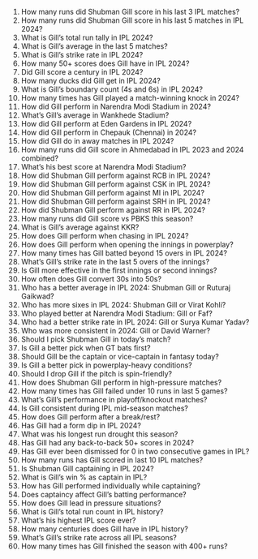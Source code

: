 1. How many runs did Shubman Gill score in his last 3 IPL matches?  
2. How many runs did Shubman Gill score in his last 5 matches in IPL 2024?  
3. What is Gill’s total run tally in IPL 2024?  
4. What is Gill’s average in the last 5 matches?  
5. What is Gill’s strike rate in IPL 2024?  
6. How many 50+ scores does Gill have in IPL 2024?  
7. Did Gill score a century in IPL 2024?  
8. How many ducks did Gill get in IPL 2024?  
9. What is Gill’s boundary count (4s and 6s) in IPL 2024?  
10. How many times has Gill played a match-winning knock in 2024?
11. How did Gill perform in Narendra Modi Stadium in 2024?  
12. What’s Gill’s average in Wankhede Stadium?  
13. How did Gill perform at Eden Gardens in IPL 2024?  
14. How did Gill perform in Chepauk (Chennai) in 2024?  
15. How did Gill do in away matches in IPL 2024?  
16. How many runs did Gill score in Ahmedabad in IPL 2023 and 2024 combined?  
17. What’s his best score at Narendra Modi Stadium?
18. How did Shubman Gill perform against RCB in IPL 2024?  
19. How did Shubman Gill perform against CSK in IPL 2024?  
20. How did Shubman Gill perform against MI in IPL 2024?  
21. How did Shubman Gill perform against SRH in IPL 2024?  
22. How did Shubman Gill perform against RR in IPL 2024?  
23. How many runs did Gill score vs PBKS this season?  
24. What is Gill’s average against KKR?
25. How does Gill perform when chasing in IPL 2024?  
26. How does Gill perform when opening the innings in powerplay?  
27. How many times has Gill batted beyond 15 overs in IPL 2024?  
28. What’s Gill’s strike rate in the last 5 overs of the innings?  
29. Is Gill more effective in the first innings or second innings?  
30. How often does Gill convert 30s into 50s?
31. Who has a better average in IPL 2024: Shubman Gill or Ruturaj Gaikwad?  
32. Who has more sixes in IPL 2024: Shubman Gill or Virat Kohli?  
33. Who played better at Narendra Modi Stadium: Gill or Faf?  
34. Who had a better strike rate in IPL 2024: Gill or Surya Kumar Yadav?  
35. Who was more consistent in 2024: Gill or David Warner?
36. Should I pick Shubman Gill in today’s match?  
37. Is Gill a better pick when GT bats first?  
38. Should Gill be the captain or vice-captain in fantasy today?  
39. Is Gill a better pick in powerplay-heavy conditions?  
40. Should I drop Gill if the pitch is spin-friendly?
41. How does Shubman Gill perform in high-pressure matches?  
42. How many times has Gill failed under 10 runs in last 5 games?  
43. What’s Gill’s performance in playoff/knockout matches?  
44. Is Gill consistent during IPL mid-season matches?  
45. How does Gill perform after a break/rest?
46. Has Gill had a form dip in IPL 2024?  
47. What was his longest run drought this season?  
48. Has Gill had any back-to-back 50+ scores in 2024?  
49. Has Gill ever been dismissed for 0 in two consecutive games in IPL?  
50. How many runs has Gill scored in last 10 IPL matches?
51. Is Shubman Gill captaining in IPL 2024?  
52. What is Gill’s win % as captain in IPL?  
53. How has Gill performed individually while captaining?  
54. Does captaincy affect Gill’s batting performance?  
55. How does Gill lead in pressure situations?
56. What is Gill’s total run count in IPL history?  
57. What’s his highest IPL score ever?  
58. How many centuries does Gill have in IPL history?  
59. What’s Gill’s strike rate across all IPL seasons?  
60. How many times has Gill finished the season with 400+ runs?
